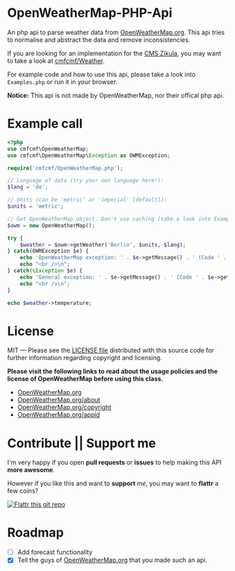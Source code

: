 OpenWeatherMap-PHP-Api
======================
An php api to parse weather data from [OpenWeatherMap.org](http://www.OpenWeatherMap.org). This api tries to normalise and abstract the data and remove inconsistencies.

If you are looking for an implementation for the [CMS Zikula](http://www.zikula.org), you may want to take a look at [cmfcmf/Weather](https://github.com/cmfcmf/Weather).

For example code and how to use this api, please take a look into `Examples.php` or run it in your browser.

**Notice:** This api is not made by OpenWeatherMap, nor their offical php api.

Example call
============
```php
<?php
use cmfcmf\OpenWeatherMap;
use cmfcmf\OpenWeatherMap\Exception as OWMException;

require('cmfcmf/OpenWeatherMap.php');

// Language of data (try your own language here!):
$lang = 'de';

// Units (can be 'metric' or 'imperial' [default]):
$units = 'metric';

// Get OpenWeatherMap object. Don't use caching (take a look into Example_Cache.php to see how it works).
$owm = new OpenWeatherMap();

try {
    $weather = $owm->getWeather('Berlin', $units, $lang);
} catch(OWMException $e) {
    echo 'OpenWeatherMap exception: ' . $e->getMessage() . ' (Code ' . $e->getCode() . ').';
    echo "<br />\n";
} catch(\Exception $e) {
    echo 'General exception: ' . $e->getMessage() . ' (Code ' . $e->getCode() . ').';
    echo "<br />\n";
}

echo $weather->temperature;
```

License
=======
MIT — Please see the [LICENSE file](https://github.com/cmfcmf/OpenWeatherMap-PHP-Api/blob/master/LICENSE) distributed with this source code for further information regarding copyright and licensing.

**Please visit the following links to read about the usage policies and the license of OpenWeatherMap before using this class.**
- [OpenWeatherMap.org](http://www.OpenWeatherMap.org)
- [OpenWeatherMap.org/about](http://www.OpenWeatherMap.org/about)
- [OpenWeatherMap.org/copyright](http://www.OpenWeatherMap.org/copyright)
- [OpenWeatherMap.org/appid](http://www.OpenWeatherMap.org/appid)

Contribute || Support me
========================
I'm very happy if you open **pull requests** or **issues** to help making this API **more awesome**. 

However if you like this and want to **support** _me_, you may want to **flattr** a few coins?

[![Flattr this git repo](http://api.flattr.com/button/flattr-badge-large.png)](https://flattr.com/submit/auto?user_id=cmfcmf&url=https://github.com/cmfcmf/OpenWeatherMap-PHP-Api&title=OpenWeatherMap-PHP-Api&language=&tags=github&category=software) 

Roadmap
=======
- [ ] Add forecast functionality
- [x] Tell the guys of [OpenWeatherMap.org](http://www.OpenWeatherMap.org) that you made such an api.
